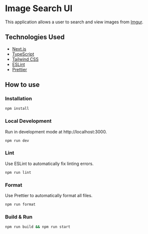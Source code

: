 # Image Search UI

This application allows a user to search and view images from [Imgur](https://imgur.com/).

## Technologies Used

- [Next.js](https://nextjs.org/)
- [TypeScript](https://www.typescriptlang.org/)
- [Tailwind CSS](https://tailwindcss.com/)
- [ESLint](https://eslint.org/)
- [Prettier](https://prettier.io/)

## How to use

### Installation

```bash
npm install
```

### Local Development

Run in development mode at http://localhost:3000.

```bash
npm run dev
```

### Lint

Use ESLint to automatically fix linting errors.

```bash
npm run lint
```

### Format

Use Prettier to automatically format all files.

```bash
npm run format
```

### Build & Run

```bash
npm run build && npm run start
```

